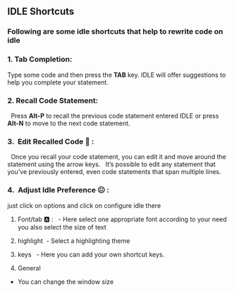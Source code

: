 ## IDLE Shortcuts

### Following are some idle shortcuts that help to rewrite code on idle


### 1. Tab Completion: 
Type some code and then press the **TAB** key. IDLE will offer suggestions to help you complete your statement.

### 2. Recall Code Statement: 

  Press **Alt-P** to recall the previous code statement entered IDLE or press **Alt-N** to move to the next code statement.

### 3.  Edit Recalled Code :anger: :

  Once you recall your code statement, you can edit it and move around the statement using the arrow keys.
  It’s possible to edit any statement that you’ve previously entered, even code statements that span multiple lines.

### 4.  Adjust Idle Preference :neutral_face: :

just click on options and click on configure idle there
1. Font/tab :a: :
  - Here select one appropriate font according to your need you also select the size of text

2. highlight
 - Select a highlighting theme

3. keys 
 - Here you can add your own shortcut keys.

4. General 
- You can change the window size
